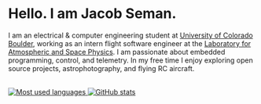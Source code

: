 # Hello. I am Jacob Seman.

I am an electrical & computer engineering student at [University of Colorado Boulder](https://github.com/CuBoulder), working as an intern flight software engineer at the [Laboratory for Atmospheric and Space Physics](https://github.com/lasp). I am passionate about embedded programming, control, and telemetry. In my free time I enjoy exploring open source projects, astrophotography, and flying RC aircraft.<br /><br />
<p>
  <a href="https://github-readme-stats-two-beta-71.vercel.app/api/top-langs?username=jbsco&show_icons=true&theme=one_dark_pro&locale=en&layout=compact&include_all_commits=true&hide=G-Code,nESC,AGS+Script,prolog&exclude_repo=wv-dev&count_private=true">
    <img src="https://github-readme-stats-two-beta-71.vercel.app/api/top-langs?username=jbsco&show_icons=true&theme=one_dark_pro&locale=en&layout=compact&langs_count=5&include_all_commits=true&hide=G-Code,nESC,AGS+Script,prolog&exclude_repo=wv-dev&count_private=true" alt="Most used languages" />
  <a href="https://github-readme-stats-two-beta-71.vercel.app/api?username=jbsco&hide=stars,contribs&show_icons=true&show=prs_merged&rank_icon=percentile&include_all_commits=true&theme=one_dark_pro&locale=en">
    <img src="https://github-readme-stats-two-beta-71.vercel.app/api?username=jbsco&hide=stars,contribs&show_icons=true&show=prs_merged&rank_icon=percentile&include_all_commits=true&theme=one_dark_pro&locale=en&count_private=true" alt="GitHub stats" />
  </a>
</p>

<!--
**Jbsco/Jbsco** is a ✨ _special_ ✨ repository because its `README.md` (this file) appears on your GitHub profile.
-->
